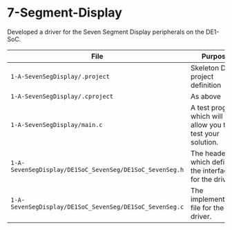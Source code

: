 # 7-Segment-Display
 Developed a driver for the Seven Segment Display peripherals on the DE1-SoC.
 
| File | Purpose |
| ---  | --- |
| `1-A-SevenSegDisplay/.project`      | Skeleton DS-5 project definition |
| `1-A-SevenSegDisplay/.cproject`     | As above |
| `1-A-SevenSegDisplay/main.c`        | A test program which will allow you to test your solution. |
| `1-A-SevenSegDisplay/DE1SoC_SevenSeg/DE1SoC_SevenSeg.h` | The header file which defines the interface for the driver. |
| `1-A-SevenSegDisplay/DE1SoC_SevenSeg/DE1SoC_SevenSeg.c` | The implementation file for the driver.
